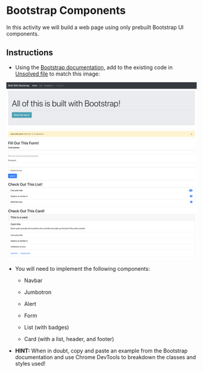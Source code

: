 # Bootstrap Components

In this activity we will build a web page using only prebuilt Bootstrap UI components.

## Instructions

* Using the [Bootstrap documentation,](https://getbootstrap.com) add to the existing code in [Unsolved file](./Unsolved/index.html) to match this image:

![The solution shows a handful of Bootstrap components on top of one another to form a web page.](./solved-screenshot.png)

* You will need to implement the following components:

  * Navbar

  * Jumbotron

  * Alert

  * Form

  * List (with badges)

  * Card (with a list, header, and footer)

* **HINT:** When in doubt, copy and paste an example from the Bootstrap documentation and use Chrome DevTools to breakdown the classes and styles used!
